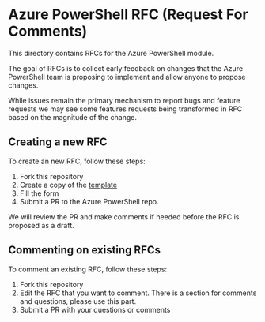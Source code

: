 # Azure PowerShell RFC (Request For Comments)

This directory contains RFCs for the Azure PowerShell module.

The goal of RFCs is to collect early feedback on changes that the Azure PowerShell team is proposing to implement and allow anyone to propose changes.

While issues remain the primary mechanism to report bugs and feature requests we may see some features requests being transformed in RFC based on the magnitude of the change.

## Creating a new RFC

To create an new RFC, follow these steps:

1. Fork this repository
1. Create a copy of the [template](./documentation/RFC/RFCNNNN-New-RFC-Template.md)
1. Fill the form
1. Submit a PR to the Azure PowerShell repo.

We will review the PR and make comments if needed before the RFC is proposed as a draft.

## Commenting on existing RFCs

To comment an existing RFC, follow these steps:

1. Fork this repository
1. Edit the RFC that you want to comment. There is a section for comments and questions, please use this part.
1. Submit a PR with your questions or comments
